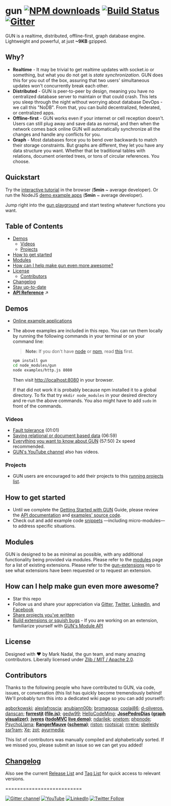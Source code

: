 # gun [![NPM downloads](https://img.shields.io/npm/dm/gun.svg?style=flat)](https://npmjs.org/package/gun) [![Build Status](https://travis-ci.org/amark/gun.svg?branch=master)](https://travis-ci.org/amark/gun) [![Gitter](https://badges.gitter.im/Join%20Chat.svg)](https://gitter.im/amark/gun?utm_source=badge&utm_medium=badge&utm_campaign=pr-badge&utm_content=badge)

GUN is a realtime, distributed, offline-first, graph database engine. Lightweight and powerful, at just **~9KB** gzipped.

## Why?

 - **Realtime** - It may be trivial to get realtime updates with socket.io or something, but what you do not get is *state synchronization*. GUN does this for you out of the box, assuring that two users' simultaneous updates won't concurrently break each other.
 - **Distributed** - GUN is peer-to-peer by design, meaning you have no centralized database server to maintain or that could crash. This lets you sleep through the night without worrying about database DevOps - we call this "NoDB". From that, you can build decentralized, federated, or centralized apps.
 - **Offline-first** - GUN works even if your internet or cell reception doesn't. Users can still plug away and save data as normal, and then when the network comes back online GUN will automatically synchronize all the changes and handle any conflicts for you.
 - **Graph** - Most databases force you to bend over backwards to match their storage constraints. But graphs are different, they let you have any data structure you want. Whether that be traditional tables with relations, document oriented trees, or tons of circular references. You choose.

## Quickstart

Try the [interactive tutorial](http://gun.js.org/think.html) in the browser (**5min** ~ average developer). Or run the NodeJS [demo example apps](#demos) (**5min** ~ average developer).

Jump right into the [gun playground](http://jsbin.com/miredog/edit?js,console) and start testing whatever functions you want.

## Table of Contents
 - [Demos](#demos)
   - [Videos](#videos)
   - [Projects](#gun-projects)  
 - [How to get started](#how-to-get-started)
 - [Modules](#gun-modules)
 - [How can I help make gun even more awesome?](#how-can-i-help-make-gun-even-more-awesome)
 - [License](#license)
   - [Contributors](#contributors)
 - [Changelog](#changelog)
 - [Stay up-to-date](#stay-up-to-date)
 - **[API Reference](https://github.com/amark/gun/wiki/API-(v0.3.x))**  :arrow_upper_right:

## Demos

 - [Online example applications](http://gunjs.herokuapp.com/)
 - The above examples are included in this repo. You can run them locally by running the following commands in your terminal or on your command line:

   > **Note:** If you don't have [node](http://nodejs.org/) or [npm](https://www.npmjs.com/), read [this](https://github.com/amark/gun/blob/master/examples/install.sh) first.

   ```bash
   npm install gun
   cd node_modules/gun
   node examples/http.js 8080
   ```

   Then visit [http://localhost:8080](http://localhost:8080) in your browser. 

   If that did not work it is probably because npm installed it to a global directory. To fix that try `mkdir node_modules` in your desired directory and re-run the above commands. You also might have to add `sudo` in front of the commands.

### Videos
 - [Fault tolerance](https://www.youtube.com/watch?v=-i-11T5ZI9o&feature=youtu.be) (01:01)
 - [Saving relational or document based data](https://www.youtube.com/watch?v=cOO6wz1rZVY&feature=youtu.be) (06:59)
 - [Everything you want to know about GUN](https://youtu.be/qJNDplwJ8aQ) (57:50) 2x speed recommended.
 - [GUN's YouTube channel](https://www.youtube.com/channel/UCQAtpf-zi9Pp4__2nToOM8g/playlists) also has videos.

### <a name="gun-projects"></a>Projects
 - GUN users are encouraged to add their projects to this [running projects list](https://github.com/amark/gun/wiki/projects).

## How to get started
 - Until we complete the [Getting Started with GUN](https://github.com/amark/gun/wiki/getting-started-(v0.3.x)) Guide, please review the [API documentation](https://github.com/amark/gun/wiki/API-(v0.3.x)) and [examples' source code](https://github.com/amark/gun/blob/master/examples).
 - Check out and add example code [snippets](https://github.com/amark/gun/wiki/snippets-(v0.3.x)) —including micro-modules— to address specific situations.

## <a name="gun-modules"></a>Modules
GUN is designed to be as minimal as possible, with any additional functionality being provided via modules.  Please refer to the [modules](https://github.com/amark/gun/wiki/modules) page for a list of existing extensions. Please refer to the [gun-extensions](https://github.com/gundb/gun-extensions/issues) repo to see what extensions have been requested or to request an extension.

## How can I help make gun even more awesome?
 - Star this repo
 - Follow us and share your appreciation via [Gitter](https://gitter.im/amark/gun), [Twitter](https://twitter.com/databasegun), [LinkedIn](https://www.linkedin.com/company/gun-inc), and [Facebook](https://www.facebook.com/databasegun)
 - [Share projects you've written](https://github.com/amark/gun/wiki/projects)
 - [Build extensions or squish bugs](https://waffle.io/amark/gun)
         - If you are working on an extension, familiarize yourself with [GUN's Module API](https://github.com/amark/gun/wiki/Building-Modules-for-Gun)

## License

Designed with ♥ by Mark Nadal, the gun team, and many amazing contributors.  Liberally licensed under [Zlib / MIT / Apache 2.0](https://github.com/amark/gun/blob/master/LICENSE.md).

## Contributors

Thanks to the following people who have contributed to GUN, via code, issues, or conversation (this list has quickly become tremendously behind! We'll probably turn this into a dedicated wiki page so you can add yourself):

[agborkowski](https://github.com/agborkowski); [alexlafroscia](https://github.com/alexlafroscia); [anubiann00b](https://github.com/anubiann00b); [bromagosa](https://github.com/bromagosa); [coolaj86](https://github.com/coolaj86); [d-oliveros](https://github.com/d-oliveros), [danscan](https://github.com/danscan); **[forrestjt](https://github.com/forrestjt) ([file.js](https://github.com/amark/gun/blob/master/lib/file.js))**; [gedw99](https://github.com/gedw99); [HelloCodeMing](https://github.com/HelloCodeMing); **[JosePedroDias](https://github.com/josepedrodias) ([graph visualizer](http://acor.sl.pt:9966))**; **[jveres](https://github.com/jveres) ([todoMVC](https://github.com/jveres/todomvc) [live demo](http://todos.loqali.com/))**; [ndarilek](https://github.com/ndarilek); [onetom](https://github.com/onetom); [phpnode](https://github.com/phpnode); [PsychoLlama](https://github.com/PsychoLlama); **[RangerMauve](https://github.com/RangerMauve) ([schema](https://github.com/gundb/gun-schema))**; [riston](https://github.com/riston); [rootsical](https://github.com/rootsical); [rrrene](https://github.com/rrrene); [sbeleidy](https://github.com/sbeleidy) [ssr1ram](https://github.com/ssr1ram); [Xe](https://github.com/Xe); [zot](https://github.com/zot);
[ayurmedia](https://github.com/ayurmedia);

This list of contributors was manually compiled and alphabetically sorted. If we missed you, please submit an issue so we can get you added!

## [Changelog](https://github.com/amark/gun/blob/master/CHANGELOG.md#03)

Also see the current [Release List](https://github.com/amark/gun/releases) and [Tag List](https://github.com/amark/gun/tags) for quick access to relevant versions.

==========================
<a name="stay-up-to-date"></a>

<a href="https://gitter.im/amark/gun"><img alt="Gitter channel" src="https://badges.gitter.im/Join%20Chat.svg" /></a>
[![YouTube](https://img.shields.io/badge/You-Tube-red.svg)](https://www.youtube.com/channel/UCQAtpf-zi9Pp4__2nToOM8g) [![LinkedIn](https://img.shields.io/badge/Linked-In-blue.svg)](https://www.linkedin.com/company/gun-inc) [![Twitter Follow](https://img.shields.io/twitter/follow/databasegun.svg?style=social)](https://twitter.com/databasegun)

